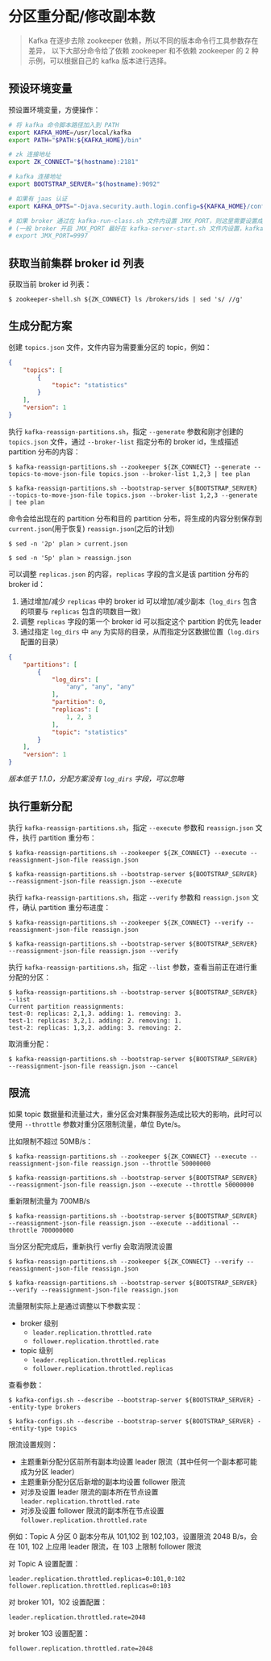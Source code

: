 # 分区重分配/修改副本数

> Kafka 在逐步去除 zookeeper 依赖，所以不同的版本命令行工具参数存在差异，
> 以下大部分命令给了依赖 zookeeper 和不依赖 zookeeper 的 2 种示例，可以根据自己的 kafka 版本进行选择。

## 预设环境变量

预设置环境变量，方便操作：

``` sh
# 将 kafka 命令脚本路径加入到 PATH
export KAFKA_HOME=/usr/local/kafka
export PATH="$PATH:${KAFKA_HOME}/bin"

# zk 连接地址
export ZK_CONNECT="$(hostname):2181"

# kafka 连接地址
export BOOTSTRAP_SERVER="$(hostname):9092"

# 如果有 jaas 认证
export KAFKA_OPTS="-Djava.security.auth.login.config=${KAFKA_HOME}/config/kafka_server_jaas.conf"

# 如果 broker 通过在 kafka-run-class.sh 文件内设置 JMX_PORT，则这里需要设置成不同的 port
# (一般 broker 开启 JMX_PORT 最好在 kafka-server-start.sh 文件内设置，kafka-run-class.sh 文件内的修改会影响到所有命令脚本)
# export JMX_PORT=9997
```

## 获取当前集群 broker id 列表

获取当前 broker id 列表：

    $ zookeeper-shell.sh ${ZK_CONNECT} ls /brokers/ids | sed 's/ //g'

## 生成分配方案

创建 `topics.json` 文件，文件内容为需要重分区的 topic，例如：

``` json
{
    "topics": [
        {
            "topic": "statistics"
        }
    ],
    "version": 1
}
```

执行 `kafka-reassign-partitions.sh`，指定 `--generate` 参数和刚才创建的 `topics.json` 文件，通过 `--broker-list` 指定分布的 broker id，生成描述 partition 分布的内容：

    $ kafka-reassign-partitions.sh --zookeeper ${ZK_CONNECT} --generate --topics-to-move-json-file topics.json --broker-list 1,2,3 | tee plan

    $ kafka-reassign-partitions.sh --bootstrap-server ${BOOTSTRAP_SERVER} --topics-to-move-json-file topics.json --broker-list 1,2,3 --generate | tee plan

命令会给出现在的 partition 分布和目的 partition 分布，将生成的内容分别保存到 `current.json`(用于恢复) `reassign.json`(之后的计划)

    $ sed -n '2p' plan > current.json

    $ sed -n '5p' plan > reassign.json

可以调整 `replicas.json` 的内容，`replicas` 字段的含义是该 partition 分布的 broker id：

1. 通过增加/减少 `replicas` 中的 broker id 可以增加/减少副本（`log_dirs` 包含的项要与 `replicas` 包含的项数目一致）
2. 调整 `replicas` 字段的第一个 broker id 可以指定这个 partition 的优先 leader
3. 通过指定 `log_dirs` 中 `any` 为实际的目录，从而指定分区数据位置（`log.dirs` 配置的目录）

``` json
{
    "partitions": [
        {
            "log_dirs": [
                "any", "any", "any"
            ],
            "partition": 0,
            "replicas": [
                1, 2, 3
            ],
            "topic": "statistics"
        }
    ],
    "version": 1
}
```

*版本低于 1.1.0，分配方案没有 `log_dirs` 字段，可以忽略*

## 执行重新分配

执行 `kafka-reassign-partitions.sh`，指定 `--execute` 参数和 `reassign.json` 文件，执行 partition 重分布：

    $ kafka-reassign-partitions.sh --zookeeper ${ZK_CONNECT} --execute --reassignment-json-file reassign.json

    $ kafka-reassign-partitions.sh --bootstrap-server ${BOOTSTRAP_SERVER} --reassignment-json-file reassign.json --execute

执行 `kafka-reassign-partitions.sh`，指定 `--verify` 参数和 `reassign.json` 文件，确认 partition 重分布进度：

    $ kafka-reassign-partitions.sh --zookeeper ${ZK_CONNECT} --verify --reassignment-json-file reassign.json

    $ kafka-reassign-partitions.sh --bootstrap-server ${BOOTSTRAP_SERVER} --reassignment-json-file reassign.json --verify

执行 `kafka-reassign-partitions.sh`，指定 `--list` 参数，查看当前正在进行重分配的分区：

    $ kafka-reassign-partitions.sh --bootstrap-server ${BOOTSTRAP_SERVER} --list
    Current partition reassignments:
    test-0: replicas: 2,1,3. adding: 1. removing: 3.
    test-1: replicas: 3,2,1. adding: 2. removing: 1.
    test-2: replicas: 1,3,2. adding: 3. removing: 2.

取消重分配：

    $ kafka-reassign-partitions.sh --bootstrap-server ${BOOTSTRAP_SERVER} --reassignment-json-file reassign.json --cancel

## 限流

如果 topic 数据量和流量过大，重分区会对集群服务造成比较大的影响，此时可以使用 `--throttle` 参数对重分区限制流量，单位 Byte/s。

比如限制不超过 50MB/s：

    $ kafka-reassign-partitions.sh --zookeeper ${ZK_CONNECT} --execute --reassignment-json-file reassign.json --throttle 50000000

    $ kafka-reassign-partitions.sh --bootstrap-server ${BOOTSTRAP_SERVER} --reassignment-json-file reassign.json --execute --throttle 50000000

重新限制流量为 700MB/s

    $ kafka-reassign-partitions.sh --bootstrap-server ${BOOTSTRAP_SERVER} --reassignment-json-file reassign.json --execute --additional --throttle 700000000

当分区分配完成后，重新执行 verfiy 会取消限流设置

    $ kafka-reassign-partitions.sh --zookeeper ${ZK_CONNECT} --verify --reassignment-json-file reassign.json

    $ kafka-reassign-partitions.sh --bootstrap-server ${BOOTSTRAP_SERVER} --verify --reassignment-json-file reassign.json

流量限制实际上是通过调整以下参数实现：

- broker 级别
    - `leader.replication.throttled.rate`
    - `follower.replication.throttled.rate`
- topic 级别
    - `leader.replication.throttled.replicas`
    - `follower.replication.throttled.replicas`

查看参数：

    $ kafka-configs.sh --describe --bootstrap-server ${BOOTSTRAP_SERVER} --entity-type brokers

    $ kafka-configs.sh --describe --bootstrap-server ${BOOTSTRAP_SERVER} --entity-type topics

限流设置规则：

- 主题重新分配分区前所有副本均设置 leader 限流（其中任何一个副本都可能成为分区 leader）
- 主题重新分配分区后新增的副本均设置 follower 限流
- 对涉及设置 leader 限流的副本所在节点设置 `leader.replication.throttled.rate`
- 对涉及设置 follower 限流的副本所在节点设置 `follower.replication.throttled.rate`

例如：Topic A 分区 0 副本分布从 101,102 到 102,103，设置限流 2048 B/s，会在 101, 102 上应用 leader 限流，在 103 上限制 follower 限流

对 Topic A 设置配置：

    leader.replication.throttled.replicas=0:101,0:102
    follower.replication.throttled.replicas=0:103

对 broker 101，102 设置配置：

    leader.replication.throttled.rate=2048

对 broker 103 设置配置：

    follower.replication.throttled.rate=2048

